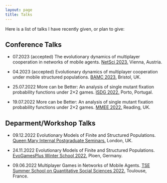 ```yaml
---
layout: page
title: Talks
---
```



Here is a list of talks I have recently given, or plan to give:

## Conference Talks

* 07.2023 (accepted) The evolutionary dynamics of multiplayer cooperation in networks of mobile agents. [NetSci 2023.](https://netsci2023.wixsite.com/netsci2023) Vienna, Austria.

* 04.2023 (accepted) Evolutionary dynamics of multiplayer cooperation under mobile structured populations. [BAMC 2023.](https://rise.articulate.com/share/m_8PV5egFfp51rbRhApK6GtC3ZkRGmpN#/) Bristol, UK.

* 25.07.2022 More can be Better: An analysis of single mutant fixation probability functions under 2×2 games. [ISDG 2022.](https://www.gerad.ca/colloques/isdg2022/program.html) Porto, Portugal.

* 19.07.2022 More can be Better: An analysis of single mutant fixation probability functions under 2×2 games. [MMEE 2022.](http://mmee.eu/index.html) Reading, UK.

## Deparment/Workshop Talks

* 09.12.2022 Evolutionary Models of Finite and Structured Populations. [Queen Mary Internal Postgraduate Seminars.](https://www.qmul.ac.uk/maths/research/seminars/queen-mary-internal-postgraduate-seminar/) London, UK.

* 24.11.2022 Evolutionary Models of Finite and Structured Populations.	[EvoGamesPlus Winter School 2022.](https://tecoevo.github.io/winterschool/) Ploen, Germany.

* 09.06.2022 Multiplayer Games in Networks of Mobile Agents. [TSE Summer School on Quantitative Social Sciences 2022.](https://www.iast.fr/summer-schools) 	Toulouse, France.

